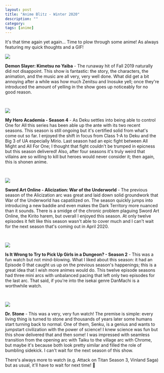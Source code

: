 ```yaml
---
layout: post
title: "Anime Blitz - Winter 2020"
description: ""
category: 
tags: [anime]
---
```


It's that time again yet again... Time to plow through some anime! As always featuring my quick thoughts and a GIF!

<div>
	<img class="rounded-corners" style="max-width: 500px; border: 1px; margin-top: 0px;" src="{{ site.images2020 }}/01-30/demon.gif"/>
</div>
	
**Demon Slayer: Kimetsu no Yaiba** - The runaway hit of Fall 2019 naturally did not disappoint. This show is fantastic: the story, the characters, the animation, and the music are all very, very well done. What did get a bit annoying after a while was how much Zenitsu and Inosuke yell; once they're introduced the amount of yelling in the show goes up noticeably for no good reason.

<div>
    <img class="rounded-corners" style="max-width: 500px; border: 1px; margin-top: 30px;" src="{{ site.images2020 }}/01-30/deku.gif"/>
</div>

**My Hero Academia - Season 4** - As Deku settles into being able to control One for All this series has been able up the ante with its two recent seasons. This season is still ongoing but it's certified solid from what's come out so far. I enjoyed the shift in focus from Class 1-A to Deku and the Big 3 of UA especially Mirio. Last season had an epic fight between All Might and All For One; I thought that fight couldn't be trumped in epicness but this season delivered! Also, after four seasons it's truly weird that villains are so willing to kill but heroes would never consider it; then again, this is shonen anime.

<div>
	<img class="rounded-corners" style="max-width: 500px; border: 1px; margin-top: 30px;" src="{{ site.images2020 }}/01-30/soa.gif"/>
</div>

**Sword Art Online - Alicization: War of the Underworld** - The previous season of the Alicization arc was great and laid down solid groundwork that War of the Underworld has capatilized on. The season quickly jumps into introducing a new baddie and even makes the Dark Territory more nuanced than it sounds. There is a smidge of the chronic problem plaguing Sword Art Online, the Kirito harem, but overall I enjoyed this season. At only twelve episodes it felt like this season wasn't able to cover much and I can't wait for the next season that's coming out in April 2020.

<div>
    <img class="rounded-corners" style="max-width: 500px; border: 1px; margin-top: 30px;" src="{{ site.images2020 }}/01-30/danmachi.gif"/>
</div>

**Is It Wrong to Try to Pick Up Girls in a Dungeon? - Season 2** - This was a fun watch but not mind-blowing. What I liked about this season: it had an Episode 0 that caught us up on the previous season's happenings; this is a great idea that I wish more animes would do. This twelve episode seasons had three mini arcs with unbalanced pacing that left only two episodes for the last arc. That said, if you're into the isekai genre DanMachi is a worthwhile watch. 

<div>
    <img class="rounded-corners" style="max-width: 500px; border: 1px; margin-top: 30px;" src="{{ site.images2020 }}/01-30/stone.gif"/>
</div>

**Dr. Stone** - This was a very, very fun watch! The premise is simple: every living thing is turned to stone and thousands of years later some humans start turning back to normal. One of them, Senku, is a genius and wants to jumpstart civilization with the power of science! I knew science was fun but this show delivered that and then some! I was impressed with seamless transition from the opening arc with Taiku to the village arc with Chrome, but maybe it's because both look pretty similar and filled the role of bumbling sidekick. I can't wait for the next season of this show. 

There's always more to watch (e.g. Attack on Titan Season 3, Vinland Saga) but as usual, it'll have to wait for next time! 👋
